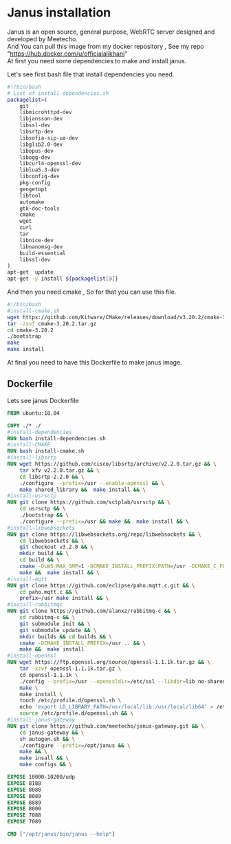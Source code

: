 # Janus installation

Janus is an open source, general purpose, WebRTC server designed and developed by Meetecho. \
And You can pull this image from my docker repository , See my repo "https://hub.docker.com/u/officialalikhani" \
At first you need some dependencies to make and install janus.

Let's see first bash file that install dependencies you need.
```bash
#!/bin/bash
# List of install-dependencies.sh
packagelist=(
    git
    libmicrohttpd-dev
    libjansson-dev
    libssl-dev
    libsrtp-dev
    libsofia-sip-ua-dev
    libglib2.0-dev
    libopus-dev
    libogg-dev
    libcurl4-openssl-dev
    liblua5.3-dev
    libconfig-dev
    pkg-config
    gengetopt
    libtool
    automake
    gtk-doc-tools
    cmake
	wget
	curl
    tar
    libnice-dev
    libnanomsg-dev
	build-essential 
	libssl-dev
)
apt-get  update
apt-get -y install ${packagelist[@]}
```
And then you need cmake , So for that you can use this file.
```bash
#!/bin/bash
#install-cmake.sh
wget https://github.com/Kitware/CMake/releases/download/v3.20.2/cmake-3.20.2.tar.gz
tar -zxvf cmake-3.20.2.tar.gz
cd cmake-3.20.2
./bootstrap
make 
make install 
```

At final you need to have this Dockerfile to make janus image.

## Dockerfile
Lets see  janus Dockerfile 
```Dockerfile
FROM ubuntu:18.04

COPY ./* ./
#install-dependencies
RUN bash install-dependencies.sh
#install-CMAKE
RUN bash install-cmake.sh
#install-libsrtp
RUN wget https://github.com/cisco/libsrtp/archive/v2.2.0.tar.gz && \
	tar xfv v2.2.0.tar.gz && \
	cd libsrtp-2.2.0 && \
	./configure --prefix=/usr --enable-openssl && \
	make shared_library &&  make install && \
#install-usrsctp
RUN git clone https://github.com/sctplab/usrsctp && \
	cd usrsctp && \
	./bootstrap && \
	./configure --prefix=/usr && make &&  make install && \ 
#install-libwebsockets
RUN git clone https://libwebsockets.org/repo/libwebsockets && \
	cd libwebsockets && \
	git checkout v3.2.0 && \
	mkdir build && \
	cd build && \
	cmake -DLWS_MAX_SMP=1 -DCMAKE_INSTALL_PREFIX:PATH=/usr -DCMAKE_C_FLAGS="-fpic" .. && \
	make &&  make install && \
#install-mqtt
RUN git clone https://github.com/eclipse/paho.mqtt.c.git && \
	cd paho.mqtt.c && \
	prefix=/usr make install && \
#install-rabbitmqc
RUN git clone https://github.com/alanxz/rabbitmq-c && \
	cd rabbitmq-c && \
	git submodule init && \
	git submodule update && \
	mkdir builds && cd builds && \
	cmake -DCMAKE_INSTALL_PREFIX=/usr .. && \
	make &&  make install
#install-openssl
RUN wget https://ftp.openssl.org/source/openssl-1.1.1k.tar.gz && \
	tar -xzvf openssl-1.1.1k.tar.gz \
	cd openssl-1.1.1k \
	./config --prefix=/usr --openssldir=/etc/ssl --libdir=lib no-shared zlib-dynamic && \
	make \
	make install \
	touch /etc/profile.d/openssl.sh \
	echo 'export LD_LIBRARY_PATH=/usr/local/lib:/usr/local/lib64' > /etc/profile.d/openssl.sh && \
	source /etc/profile.d/openssl.sh && \
#install-janus-gateway
RUN git clone https://github.com/meetecho/janus-gateway.git && \
	cd janus-gateway && \
	sh autogen.sh && \
	./configure --prefix=/opt/janus && \
	make && \
	make insall && \
	make configs && \

EXPOSE 10000-10200/udp
EXPOSE 8188
EXPOSE 8088
EXPOSE 8089
EXPOSE 8889
EXPOSE 8000
EXPOSE 7088
EXPOSE 7089

CMD ["/opt/janus/bin/janus --help"]
```
